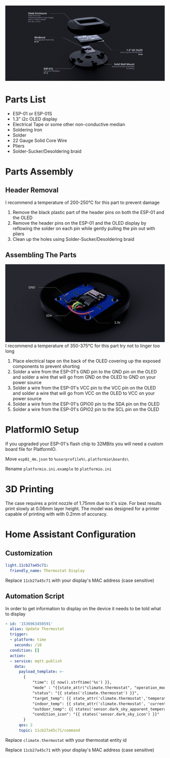 ![](docs/promo.jpg)

# Parts List
- ESP-01 or ESP-01S
- 1.3" i2c OLED display
- Electrical Tape or some other non-conductive median
- Soldering Iron
- Solder
- 22 Gauge Solid Core Wire
- Pliers
- Solder-Sucker/Desoldering braid

# Parts Assembly

## Header Removal

I recommend a temperature of 200-250°C for this part to prevent damage

1. Remove the black plastic part of the header pins on both the ESP-01 and the OLED
2. Remove the header pins on the ESP-01 and the OLED display by reflowing the solder on each pin while gently pulling the pin out with pliers
3. Clean up the holes using Solder-Sucker/Desoldering braid

## Assembling The Parts
![](docs/Wiring.jpg)
I recommend a temperature of 350-375°C for this part try not to linger too long

1. Place electrical tape on the back of the OLED covering up the exposed components to prevent shorting
2. Solder a wire from the ESP-01's GND pin to the GND pin on the OLED and solder a wire that will go from GND on the OLED to GND on your power source
3. Solder a wire from the ESP-01's VCC pin to the VCC pin on the OLED and solder a wire that will go from VCC on the OLED to VCC on your power source
4. Solder a wire from the ESP-01's GPIO0 pin to the SDA pin on the OLED
5. Solder a wire from the ESP-01's GPIO2 pin to the SCL pin on the OLED

# PlatformIO Setup
If you upgraded your ESP-01's flash chip to 32MBits you will need a custom board file for PlatformIO.

Move `esp01_4m.json` to `%userprofile%\.platformio\boards\`

Rename `platformio.ini.example` to `platformio.ini`

# 3D Printing
The case requires a print nozzle of 1.75mm due to it's size. For best results print slowly at 0.06mm layer height. The model was designed for a printer capable of printing with with 0.2mm of accuracy.

# Home Assistant Configuration
## Customization
```yaml
light.11cb27a45c71:
  friendly_name: Thermostat Display
```
Replace `11cb27a45c71` with your display's MAC address (case sensitive)

## Automation Script
In order to get information to display on the device it needs to be told what to display
```yaml
- id: '1536963450591'
  alias: Update Thermostat
  trigger:
  - platform: time
    seconds: /10
  condition: []
  action:
  - service: mqtt.publish
    data:
      payload_template: >-
        {
            "time": {{ now().strftime('%s') }},
            "mode" : "{{state_attr("climate.thermostat", "operation_mode")}}",
            "status": "{{ states('climate.thermostat') }}",
            "target_temp": {{ state_attr('climate.thermostat','temperature') }},
            "indoor_temp": {{ state_attr('climate.thermostat', 'current_temperature') }},
            "outdoor_temp": {{ states('sensor.dark_sky_apparent_temperature') }},
            "condition_icon": "{{ states('sensor.dark_sky_icon') }}"
        }
      qos: 2
      topic: 11cb27a45c71/command
```
Replace `climate.thermostat` with your thermostat entity id

Replace `11cb27a45c71` with your display's MAC address (case sensitive)
